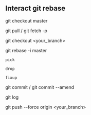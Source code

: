 

## Interact git rebase

git checkout master

git pull / git fetch -p

git checkout <your_branch>

git rebase -i master

	pick
	
	drop
	
	fixup

git commit / git commit --amend
	
git log

git push --force origin <your_branch>